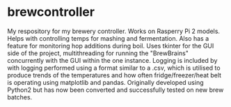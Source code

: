 # brewcontroller
My respository for my brewery controller. Works on Rasperry Pi 2 models. Helps with controlling temps for mashing and fermentation. Also has a feature for monitoring hop additions during boil. 
Uses tkinter for the GUI side of the project, multithreading for running the "BrewBrains" concurrently with the GUI within the one instance. 
Logging is included by with logging performed using a format similar to a .csv, which is utilised to produce trends of the temperatures  and how often fridge/freezer/heat belt is operating using matplotlib and pandas. 
Originally developed using Python2 but has now been converted and successfully tested on new brew batches. 

